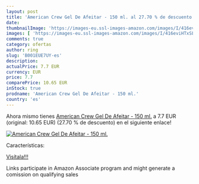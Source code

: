```yaml
---
layout: post
title: 'American Crew Gel De Afeitar - 150 ml. al 27.70 % de descuento'
date: 
thumbnailImage: 'https://images-eu.ssl-images-amazon.com/images/I/416eviHTxSL._SL200_.jpg'
images: [ 'https://images-eu.ssl-images-amazon.com/images/I/416eviHTxSL._SL200_.jpg' ]
comments: true
category: ofertas
author: ring
slug: 'B001EUE7UY-es'
description:
actualPrice: 7.7 EUR
currency: EUR
price: 7.7
comparePrice: 10.65 EUR
inStock: true
prodname: 'American Crew Gel De Afeitar - 150 ml.'
country: 'es'
---
```


Ahora mismo tienes [American Crew Gel De Afeitar - 150 ml.](https://www.amazon.es/dp/B001EUE7UY/?tag=tolees-21) a 7.7 EUR (original: 10.65 EUR) (27.70 %  de descuento) en el siguiente enlace!

[![American Crew Gel De Afeitar - 150 ml.](https://images-eu.ssl-images-amazon.com/images/I/416eviHTxSL._SL200_.jpg)](https://www.amazon.es/dp/B001EUE7UY/?tag=tolees-21)

Características:


[Visítala!!!](https://www.amazon.es/dp/B001EUE7UY/?tag=tolees-21)

Links participate in Amazon Associate program and might generate a comission on qualifying sales
